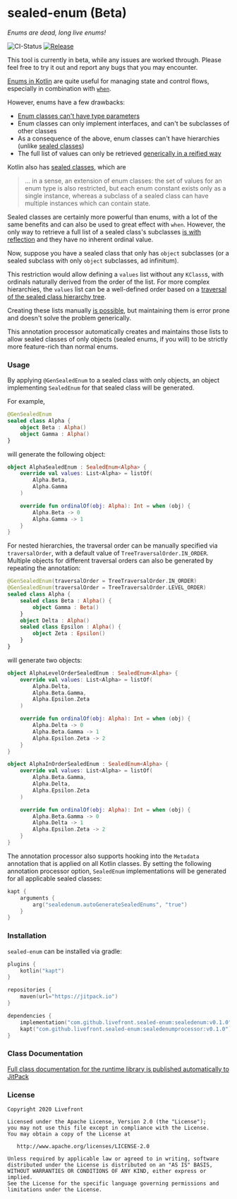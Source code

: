 # sealed-enum (Beta)
*Enums are dead, long live enums!*

![CI-Status](https://travis-ci.com/livefront/sealed-enum.svg?token=WuckG7RmGXoNTzG4QzVk&branch=master)
[![Release](https://jitpack.io/v/livefront/sealed-enum.svg)](https://jitpack.io/#livefront/sealed-enum)

This tool is currently in beta, while any issues are worked through. Please feel free to try it out and report any bugs that you may encounter.

[Enums in Kotlin](https://kotlinlang.org/docs/reference/enum-classes.html) are quite useful for managing state and control flows, especially in combination with [`when`](https://kotlinlang.org/docs/reference/control-flow.html#when-expression).

However, enums have a few drawbacks:
- [Enum classes can't have type parameters](https://discuss.kotlinlang.org/t/enum-class-with-type-parameters/)
- Enum classes can only implement interfaces, and can't be subclasses of other classes
- As a consequence of the above, enum classes can't have hierarchies (unlike [sealed classes](https://kotlinlang.org/docs/reference/sealed-classes.html))
- The full list of values can only be retrieved [generically in a reified way](https://kotlinlang.org/docs/reference/enum-classes.html#working-with-enum-constants)

Kotlin also has [sealed classes](https://kotlinlang.org/docs/reference/sealed-classes.html), which are
> ... in a sense, an extension of enum classes: the set of values for an enum type is also restricted, but each enum constant exists only as a single instance, whereas a subclass of a sealed class can have multiple instances which can contain state.

Sealed classes are certainly more powerful than enums, with a lot of the same benefits and can also be used to great effect with `when`.
However, the only way to retrieve a full list of a sealed class's subclasses [is with reflection](https://kotlinlang.org/api/latest/jvm/stdlib/kotlin.reflect/-k-class/sealed-subclasses.html) and they have no inherent ordinal value.

Now, suppose you have a sealed class that only has `object` subclasses (or a sealed subclass with only `object` subclasses, ad infinitum).

This restriction would allow defining a `values` list without any `KClass`s, with ordinals naturally derived from the order of the list.
For more complex hierarchies, the `values` list can be a well-defined order based on a [traversal of the sealed class hierarchy tree](https://en.wikipedia.org/wiki/Tree_traversal).

Creating these lists manually [is possible](https://discuss.kotlinlang.org/t/list-of-sealed-class-objects), but maintaining them is error prone and doesn't solve the problem generically.

This annotation processor automatically creates and maintains those lists to allow sealed classes of only objects (sealed enums, if you will) to be strictly more feature-rich than normal enums.

### Usage

By applying `@GenSealedEnum` to a sealed class with only objects, an object implementing `SealedEnum` for that sealed class will be generated.

For example,
```kotlin
@GenSealedEnum
sealed class Alpha {
    object Beta : Alpha()
    object Gamma : Alpha()
}
```

will generate the following object:
```kotlin
object AlphaSealedEnum : SealedEnum<Alpha> {
    override val values: List<Alpha> = listOf(
        Alpha.Beta,
        Alpha.Gamma
    )

    override fun ordinalOf(obj: Alpha): Int = when (obj) {
        Alpha.Beta -> 0
        Alpha.Gamma -> 1
    }
}
```

For nested hierarchies, the traversal order can be manually specified via `traversalOrder`, with a default value of `TreeTraversalOrder.IN_ORDER`. Multiple objects for different traversal orders can also be generated by repeating the annotation:
```kotlin
@GenSealedEnum(traversalOrder = TreeTraversalOrder.IN_ORDER)
@GenSealedEnum(traversalOrder = TreeTraversalOrder.LEVEL_ORDER)
sealed class Alpha {
    sealed class Beta : Alpha() {
        object Gamma : Beta()
    }
    object Delta : Alpha()
    sealed class Epsilon : Alpha() {
        object Zeta : Epsilon()
    }
}
```
will generate two objects:
```kotlin
object AlphaLevelOrderSealedEnum : SealedEnum<Alpha> {
    override val values: List<Alpha> = listOf(
        Alpha.Delta,
        Alpha.Beta.Gamma,
        Alpha.Epsilon.Zeta
    )

    override fun ordinalOf(obj: Alpha): Int = when (obj) {
        Alpha.Delta -> 0
        Alpha.Beta.Gamma -> 1
        Alpha.Epsilon.Zeta -> 2
    }
}

object AlphaInOrderSealedEnum : SealedEnum<Alpha> {
    override val values: List<Alpha> = listOf(
        Alpha.Beta.Gamma,
        Alpha.Delta,
        Alpha.Epsilon.Zeta
    )

    override fun ordinalOf(obj: Alpha): Int = when (obj) {
        Alpha.Beta.Gamma -> 0
        Alpha.Delta -> 1
        Alpha.Epsilon.Zeta -> 2
    }
}
```

The annotation processor also supports hooking into the `Metadata` annotation that is applied on all Kotlin classes.
By setting the following annotation processor option, `SealedEnum` implementations will be generated for all applicable sealed classes:
```kotlin
kapt {
    arguments {
        arg("sealedenum.autoGenerateSealedEnums", "true")
    }
}
```

### Installation
`sealed-enum` can be installed via gradle:

```kotlin
plugins {
    kotlin("kapt")
}

repositories {
    maven(url="https://jitpack.io")
}

dependencies {
    implementation("com.github.livefront.sealed-enum:sealedenum:v0.1.0")
    kapt("com.github.livefront.sealed-enum:sealedenumprocessor:v0.1.0")
}
```

### Class Documentation
[Full class documentation for the runtime library is published automatically to JitPack](https://javadoc.jitpack.io/com/github/livefront/sealed-enum/sealedenum/latest/javadoc/sealedenum/index.html)

### License
```
Copyright 2020 Livefront

Licensed under the Apache License, Version 2.0 (the "License");
you may not use this file except in compliance with the License.
You may obtain a copy of the License at

   http://www.apache.org/licenses/LICENSE-2.0

Unless required by applicable law or agreed to in writing, software
distributed under the License is distributed on an "AS IS" BASIS,
WITHOUT WARRANTIES OR CONDITIONS OF ANY KIND, either express or implied.
See the License for the specific language governing permissions and
limitations under the License.
```
